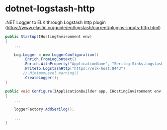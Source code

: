 # dotnet-logstash-http
.NET Logger to ELK through Logstash http plugin (https://www.elastic.co/guide/en/logstash/current/plugins-inputs-http.html)
```C#
public Startup(IHostingEnvironment env)
{
    ...

    Log.Logger = new LoggerConfiguration()
        .Enrich.FromLogContext()
        .Enrich.WithProperty("ApplicationName", "Serilog.Sinks.LogstashHttp.ExampleApp")
        .WriteTo.LogstashHttp("https://elk-host:8443")
        //.MinimumLevel.Warning()
        .CreateLogger();
}

public void Configure(IApplicationBuilder app, IHostingEnvironment env, ILoggerFactory loggerFactory)
{
    ...

    loggerFactory.AddSerilog();

    ...
}
```